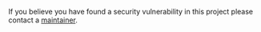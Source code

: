 If you believe you have found a security vulnerability in this project please contact a [maintainer](https://github.com/jamescurtin).
